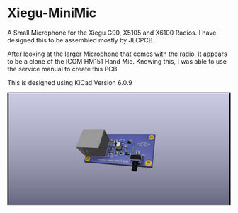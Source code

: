 # Xiegu-MiniMic
A Small Microphone for the Xiegu G90, X5105 and X6100 Radios. I have designed this to be assembled mostly by JLCPCB. 

After looking at the larger Microphone that comes with the radio, it appears to be a clone of the ICOM HM151 Hand Mic. Knowing this, I was able to use the service manual to create this PCB.

This is designed using KiCad Version 6.0.9

![PCB Render](https://github.com/jzkmath/Xiegu-MiniMic/blob/master/Xiegu%20MiniMic.jpg)
